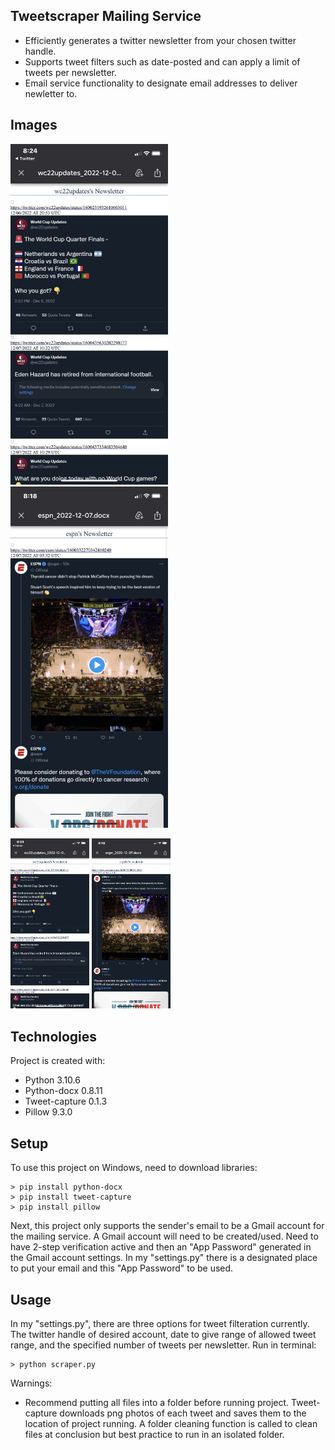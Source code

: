 ## Tweetscraper Mailing Service
* Efficiently generates a twitter newsletter from your chosen twitter handle.
* Supports tweet filters such as date-posted and can apply a limit of tweets per newsletter.
* Email service functionality to designate email addresses to deliver newletter to.

## Images
<img src="/images/newsletter1.jpeg" width=50% height=50%>
<img src="/images/newsletter2.jpeg" width=50% height=50%>

<p float="left">
  <img src="/images/newsletter1.jpeg" width=25% height=25% />
  <img src="/images/newsletter2.jpeg" width=25% height=25% />
</p>

## Technologies
Project is created with:
* Python 3.10.6
* Python-docx 0.8.11
* Tweet-capture 0.1.3
* Pillow 9.3.0

## Setup
To use this project on Windows, need to download libraries:
```
> pip install python-docx
> pip install tweet-capture
> pip install pillow
```
Next, this project only supports the sender's email to be a Gmail account for the mailing service. A Gmail account will need to be created/used. Need to have 2-step verification active and then an "App Password" generated in the Gmail account settings. In my "settings.py" there is a designated place to put your email and this "App Password" to be used.

## Usage
In my "settings.py", there are three options for tweet filteration currently. The twitter handle of desired account, date to give range of allowed tweet range, and the specified number of tweets per newsletter. Run in terminal:
```
> python scraper.py
```
Warnings:
* Recommend putting all files into a folder before running project. Tweet-capture downloads png photos of each tweet and saves them to the location of project running. A folder cleaning function is called to clean files at conclusion but best practice to run in an isolated folder.
